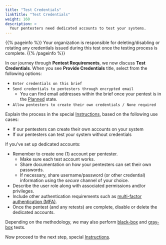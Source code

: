 ```yaml
---
title: "Test Credentials"
linkTitle: "Test Credentials"
weight: 160
description: >
  Your pentesters need dedicated accounts to test your systems.
---
```


{{% pageinfo %}}
Your organization is responsible for deleting/disabling or rotating any credentials issued during this test once the testing process is complete.
{{% /pageinfo %}}

In our journey through **Pentest Requirements**, we now discuss **Test Credentials**.
When you see **Provide Credentials** title, select from the following options:

- `Enter credentials on this brief`
- `Send credentials to pentesters through encrypted email`
  - You can find email addresses within the brief once your pentest is in the [Planned](/platform-deep-dive/pentests/pentest-process/pentest-states/) state.
- `Allow pentesters to create their own credentials / None required`

Explain the process in the special [Instructions](/getting-started/pentest-objectives/special-instructions/), based on the
following use cases:

- If our pentesters can create their own accounts on your system
- If our pentesters can test your system without credentials

If you've set up dedicated accounts:

- Remember to create one (1) account per pentester.
  - Make sure each test account works.
  - Share documentation on how your pentesters can set their own passwords.
  - If necessary, share username/password (or other credential) information using the _secure_ channel of your choice.
- Describe the user role along with associated permissions and/or privileges.
- Include other authentication requirements such as [multi-factor authentication (MFA)](/getting-started/glossary/#multi-factor-authentication).
- Once the pentest (and any retests) are complete, disable or delete the dedicated accounts.

Depending on the methodology, we may also perform
[black-box](/getting-started/glossary/#black-box-testing) and
[gray-box](/getting-started/glossary/#gray-box-testing) tests.

Now proceed to the next step, special [Instructions](/getting-started/pentest-objectives/special-instructions/).
